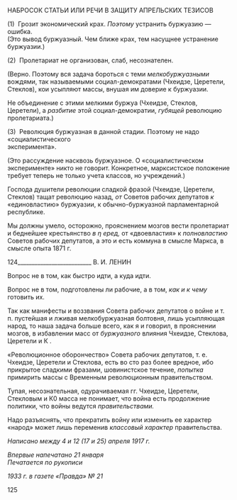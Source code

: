 НАБРОСОК СТАТЬИ ИЛИ РЕЧИ В ЗАЩИТУ АПРЕЛЬСКИХ ТЕЗИСОВ

(1)  Грозит экономический крах. _Поэтому_ устранить буржуазию — ошибка.  
(Это вывод буржуазный. Чем ближе крах, тем насущнее устранение буржуазии.)

(2)  Пролетариат не организован, слаб, несознателен.

(Верно. Поэтому вся задача бороться с теми _мелкобуржуазными_ вождями, так назы­ваемыми социал-демократами (Чхеидзе, Церетели, Стеклов), кои усыпляют массы, внушая им доверие к буржуазии.

Не объединение с этими мелкими буржуа (Чхеидзе, Стеклов, Церетели), а _разбитие_ этой социал-демократии, _губящей_ революцию пролетариата.)

(3)  Революция буржуазная в данной стадии. Поэтому не надо «социалистического  
эксперимента».

(Это рассуждение насквозь буржуазное. О «социалистическом эксперименте» никто не говорит. Конкретное, марксистское положение требует теперь не только учета клас­сов, но учреждений.)

Господа душители революции сладкой фразой (Чхеидзе, Церетели, Стеклов) тащат революцию назад, _от_ Советов рабочих депутатов _к_ «единовластию» буржуазии, к обычно-буржуазной парламентарной республике.

Мы должны умело, осторожно, прояснением мозгов вести пролетариат и беднейшее крестьянство _в_ _η_ _еред,_ от «двоевластия» к _полновластию_ Советов рабочих депу­татов, а это и есть коммуна в смысле Маркса, в смысле опыта 1871 г.

  

124__________________________ В. И. ЛЕНИН

Вопрос не в том, как быстро идти, а куда идти.

Вопрос не в том, подготовлены ли рабочие, а в том, _как и к чему_ готовить их.

Так как манифесты и воззвания Совета рабочих депутатов о войне и т. п. пустейшая и лживая мелкобуржуазная болтовня, лишь усыпляющая народ, то наша задача больше всего, как я и говорил, в прояснении мозгов, в избавлении масс от _буржуазного_ влия­ния Чхеидзе, Стеклова, Церетели и К .

«Революционное оборончество» Совета рабочих депутатов, т. е. Чхеидзе, Церетели и Стеклова, есть во сто раз более вредное, ибо прикрытое сладкими фразами, шовинист­ское течение, _попытка_ примирить массы с Временным революционным правительст­вом.

Тупая, несознательная, одурачиваемая гг. Чхеидзе, Церетели, Стекловым и К0 масса не понимает, что война есть продолжение политики, что войны ведутся _правительст­вами._

Надо разъяснять, что прекратить войну или изменить ее характер «народ» может лишь переменив _классовый характер_ правительства.

_Написано между 4 и 12 (17 и 25) апреля 1917 г._

_Впервые напечатано 21 января                                                            Печатается по рукописи_

_1933 г. в газете «Правда» № 21_

  

125